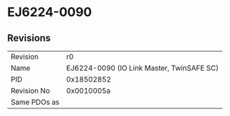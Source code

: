 # EJ6224-0090

## Revisions
<table>
<tr>
<td>Revision</td>
<td>r0</td>
</tr>
<tr>
<td>Name</td>
<td>EJ6224-0090 (IO Link Master, TwinSAFE SC)</td>
</tr>
<tr>
<td>PID</td>
<td>0x18502852</td>
</tr>
<tr>
<td>Revision No</td>
<td>0x0010005a</td>
</tr>
<tr>
<td>Same PDOs as</td>
<td></td>
</tr>
</table>
